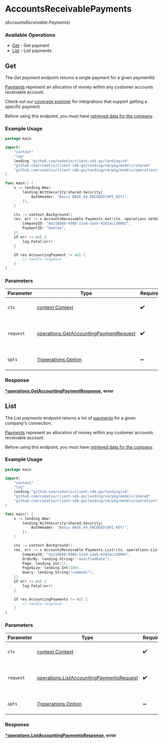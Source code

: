 # AccountsReceivablePayments
(*AccountsReceivable.Payments*)

### Available Operations

* [Get](#get) - Get payment
* [List](#list) - List payments

## Get

The *Get payment* endpoint returns a single payment for a given paymentId.

[Payments](https://docs.codat.io/lending-api#/schemas/Payment) represent an allocation of money within any customer accounts receivable account.

Check out our [coverage explorer](https://knowledge.codat.io/supported-features/accounting?view=tab-by-data-type&dataType=payments) for integrations that support getting a specific payment.

Before using this endpoint, you must have [retrieved data for the company](https://docs.codat.io/lending-api#/operations/refresh-company-data).


### Example Usage

```go
package main

import(
	"context"
	"log"
	lending "github.com/codatio/client-sdk-go/lending/v4"
	"github.com/codatio/client-sdk-go/lending/v4/pkg/models/shared"
	"github.com/codatio/client-sdk-go/lending/v4/pkg/models/operations"
)

func main() {
    s := lending.New(
        lending.WithSecurity(shared.Security{
            AuthHeader: "Basic BASE_64_ENCODED(API_KEY)",
        }),
    )

    ctx := context.Background()
    res, err := s.AccountsReceivable.Payments.Get(ctx, operations.GetAccountingPaymentRequest{
        CompanyID: "8a210b68-6988-11ed-a1eb-0242ac120002",
        PaymentID: "beatae",
    })
    if err != nil {
        log.Fatal(err)
    }

    if res.AccountingPayment != nil {
        // handle response
    }
}
```

### Parameters

| Parameter                                                                                        | Type                                                                                             | Required                                                                                         | Description                                                                                      |
| ------------------------------------------------------------------------------------------------ | ------------------------------------------------------------------------------------------------ | ------------------------------------------------------------------------------------------------ | ------------------------------------------------------------------------------------------------ |
| `ctx`                                                                                            | [context.Context](https://pkg.go.dev/context#Context)                                            | :heavy_check_mark:                                                                               | The context to use for the request.                                                              |
| `request`                                                                                        | [operations.GetAccountingPaymentRequest](../../models/operations/getaccountingpaymentrequest.md) | :heavy_check_mark:                                                                               | The request object to use for the request.                                                       |
| `opts`                                                                                           | [][operations.Option](../../models/operations/option.md)                                         | :heavy_minus_sign:                                                                               | The options for this request.                                                                    |


### Response

**[*operations.GetAccountingPaymentResponse](../../models/operations/getaccountingpaymentresponse.md), error**


## List

The *List payments* endpoint returns a list of [payments](https://docs.codat.io/lending-api#/schemas/Payment) for a given company's connection.

[Payments](https://docs.codat.io/lending-api#/schemas/Payment) represent an allocation of money within any customer accounts receivable account.

Before using this endpoint, you must have [retrieved data for the company](https://docs.codat.io/lending-api#/operations/refresh-company-data).
    

### Example Usage

```go
package main

import(
	"context"
	"log"
	lending "github.com/codatio/client-sdk-go/lending/v4"
	"github.com/codatio/client-sdk-go/lending/v4/pkg/models/shared"
	"github.com/codatio/client-sdk-go/lending/v4/pkg/models/operations"
)

func main() {
    s := lending.New(
        lending.WithSecurity(shared.Security{
            AuthHeader: "Basic BASE_64_ENCODED(API_KEY)",
        }),
    )

    ctx := context.Background()
    res, err := s.AccountsReceivable.Payments.List(ctx, operations.ListAccountingPaymentsRequest{
        CompanyID: "8a210b68-6988-11ed-a1eb-0242ac120002",
        OrderBy: lending.String("-modifiedDate"),
        Page: lending.Int(1),
        PageSize: lending.Int(100),
        Query: lending.String("commodi"),
    })
    if err != nil {
        log.Fatal(err)
    }

    if res.AccountingPayments != nil {
        // handle response
    }
}
```

### Parameters

| Parameter                                                                                            | Type                                                                                                 | Required                                                                                             | Description                                                                                          |
| ---------------------------------------------------------------------------------------------------- | ---------------------------------------------------------------------------------------------------- | ---------------------------------------------------------------------------------------------------- | ---------------------------------------------------------------------------------------------------- |
| `ctx`                                                                                                | [context.Context](https://pkg.go.dev/context#Context)                                                | :heavy_check_mark:                                                                                   | The context to use for the request.                                                                  |
| `request`                                                                                            | [operations.ListAccountingPaymentsRequest](../../models/operations/listaccountingpaymentsrequest.md) | :heavy_check_mark:                                                                                   | The request object to use for the request.                                                           |
| `opts`                                                                                               | [][operations.Option](../../models/operations/option.md)                                             | :heavy_minus_sign:                                                                                   | The options for this request.                                                                        |


### Response

**[*operations.ListAccountingPaymentsResponse](../../models/operations/listaccountingpaymentsresponse.md), error**


